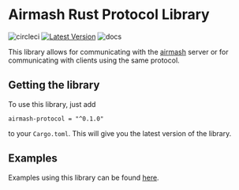
# Airmash Rust Protocol Library

![circleci] [![Latest Version]][crates.io] ![docs]

[Latest Version]: https://img.shields.io/crates/v/airmash-protocol.svg
[crates.io]: https://crates.io/crates/airmash-protocol
[docs]: https://docs.rs/airmash-protocol/badge.svg
[circleci]: https://circleci.com/gh/steamroller-airmash/airmash-protocol-rs.svg?style=shield

This library allows for communicating with the 
[airmash](https://airma.sh) server or for communicating
with clients using the same protocol.

## Getting the library

To use this library, just add 
```
airmash-protocol = "^0.1.0"
```
to your `Cargo.toml`. This will give you the
latest version of the library.

## Examples

Examples using this library can be found 
[here](https://github.com/steamroller-airmash/airmash-protocol-examples).
